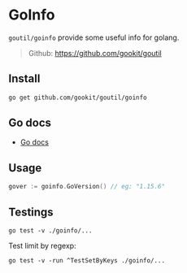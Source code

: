 # GoInfo

 `goutil/goinfo` provide some useful info for golang.

> Github: https://github.com/gookit/goutil

## Install

```bash
go get github.com/gookit/goutil/goinfo
```

## Go docs

- [Go docs](https://pkg.go.dev/github.com/gookit/goutil)

## Usage

```go
gover := goinfo.GoVersion() // eg: "1.15.6"

```

## Testings

```shell
go test -v ./goinfo/...
```

Test limit by regexp:

```shell
go test -v -run ^TestSetByKeys ./goinfo/...
```
